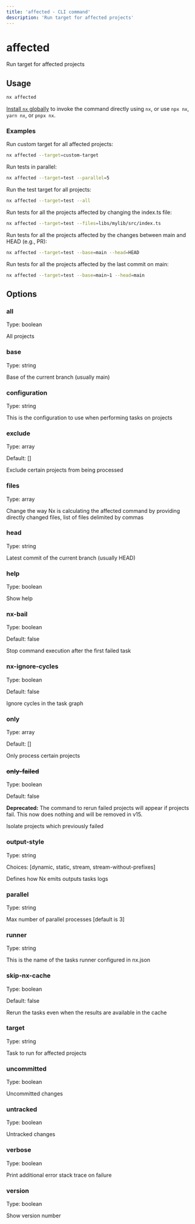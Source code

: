 ```yaml
---
title: 'affected - CLI command'
description: 'Run target for affected projects'
---
```


# affected

Run target for affected projects

## Usage

```bash
nx affected
```

[Install `nx` globally](/getting-started/nx-setup#install-nx) to invoke the command directly using `nx`, or use `npx nx`, `yarn nx`, or `pnpx nx`.

### Examples

Run custom target for all affected projects:

```bash
nx affected --target=custom-target
```

Run tests in parallel:

```bash
nx affected --target=test --parallel=5
```

Run the test target for all projects:

```bash
nx affected --target=test --all
```

Run tests for all the projects affected by changing the index.ts file:

```bash
nx affected --target=test --files=libs/mylib/src/index.ts
```

Run tests for all the projects affected by the changes between main and HEAD (e.g., PR):

```bash
nx affected --target=test --base=main --head=HEAD
```

Run tests for all the projects affected by the last commit on main:

```bash
nx affected --target=test --base=main~1 --head=main
```

## Options

### all

Type: boolean

All projects

### base

Type: string

Base of the current branch (usually main)

### configuration

Type: string

This is the configuration to use when performing tasks on projects

### exclude

Type: array

Default: []

Exclude certain projects from being processed

### files

Type: array

Change the way Nx is calculating the affected command by providing directly changed files, list of files delimited by commas

### head

Type: string

Latest commit of the current branch (usually HEAD)

### help

Type: boolean

Show help

### nx-bail

Type: boolean

Default: false

Stop command execution after the first failed task

### nx-ignore-cycles

Type: boolean

Default: false

Ignore cycles in the task graph

### only

Type: array

Default: []

Only process certain projects

### ~~only-failed~~

Type: boolean

Default: false

**Deprecated:** The command to rerun failed projects will appear if projects fail. This now does nothing and will be removed in v15.

Isolate projects which previously failed

### output-style

Type: string

Choices: [dynamic, static, stream, stream-without-prefixes]

Defines how Nx emits outputs tasks logs

### parallel

Type: string

Max number of parallel processes [default is 3]

### runner

Type: string

This is the name of the tasks runner configured in nx.json

### skip-nx-cache

Type: boolean

Default: false

Rerun the tasks even when the results are available in the cache

### target

Type: string

Task to run for affected projects

### uncommitted

Type: boolean

Uncommitted changes

### untracked

Type: boolean

Untracked changes

### verbose

Type: boolean

Print additional error stack trace on failure

### version

Type: boolean

Show version number
